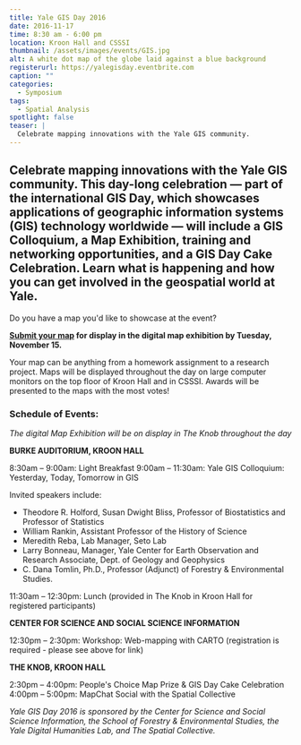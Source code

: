 ```yaml
---
title: Yale GIS Day 2016
date: 2016-11-17
time: 8:30 am - 6:00 pm
location: Kroon Hall and CSSSI
thumbnail: /assets/images/events/GIS.jpg
alt: A white dot map of the globe laid against a blue background
registerurl: https://yalegisday.eventbrite.com
caption: ""
categories:
  - Symposium
tags:
  - Spatial Analysis
spotlight: false
teaser: |
  Celebrate mapping innovations with the Yale GIS community.
---
```

Celebrate mapping innovations with the Yale GIS community. This day-long celebration — part of the international GIS Day, which showcases applications of geographic information systems (GIS) technology worldwide — will include a GIS Colloquium, a Map Exhibition, training and networking opportunities, and a GIS Day Cake Celebration. Learn what is happening and how you can get involved in the geospatial world at Yale.
---
Do you have a map you'd like to showcase at the event?

**<a href='https://urldefense.proofpoint.com/v2/url?u=http-3A__yale.us14.list-2Dmanage.com_track_click-3Fu-3D2f90e0412cf65c0527d766de3-26id-3D654dd14e92-26e-3D766595d985&amp;d=CwMFaQ&amp;c=-dg2m7zWuuDZ0MUcV7Sdqw&amp;r=1E0f666jBqrEJETUlnVCZp-bWc10LXSCeOYIVUPPuyE&amp;m=1JXdGAr5ooaqhXNVkJVw6B2b89DWzAjR0dvY4s2HTUM&amp;s=VD38BEuIzj0YR1eRUsMIS-JBfvi52IWhCaPjXAmpyEA&amp;e=' target='_blank'>Submit your map</a> for display in the digital map exhibition by Tuesday, November 15.**

Your map can be anything from a homework assignment to a research project. Maps will be displayed throughout the day on large computer monitors on the top floor of Kroon Hall and in CSSSI. Awards will be presented to the maps with the most votes!

### Schedule of Events:
*The digital Map Exhibition will be on display in The Knob throughout the day*

**BURKE AUDITORIUM, KROON HALL**

8:30am – 9:00am: Light Breakfast
9:00am – 11:30am: Yale GIS Colloquium: Yesterday, Today, Tomorrow in GIS

Invited speakers include:
 * Theodore R. Holford, Susan Dwight Bliss, Professor of Biostatistics and Professor of Statistics
 * William Rankin, Assistant Professor of the History of Science
 * Meredith Reba, Lab Manager, Seto Lab
 * Larry Bonneau, Manager, Yale Center for Earth Observation and Research Associate, Dept. of Geology and Geophysics
 * C. Dana Tomlin, Ph.D., Professor (Adjunct) of Forestry &amp; Environmental Studies.

11:30am – 12:30pm: Lunch (provided in The Knob in Kroon Hall for registered participants)

**CENTER FOR SCIENCE AND SOCIAL SCIENCE INFORMATION**

12:30pm – 2:30pm: Workshop: Web-mapping with CARTO (registration is required - please see above for link)

**THE KNOB, KROON HALL**

2:30pm – 4:00pm: People's Choice Map Prize &amp; GIS Day Cake Celebration
4:00pm – 5:00pm: MapChat Social with the Spatial Collective

*Yale GIS Day 2016 is sponsored by the Center for Science and Social Science Information, the School of Forestry &amp; Environmental Studies, the Yale Digital Humanities Lab, and The Spatial Collective.*
